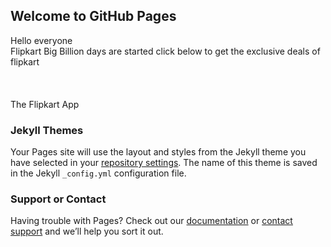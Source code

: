 ## Welcome to GitHub Pages
Hello everyone
<br>Flipkart Big Billion days are started click below to get the exclusive deals of flipkart</br>
<br><a href="https://www.flipkart.com/?affid=pankajswa"></a></br>
<br>The Flipkart App</br>
<a href="http://affiliate.flipkart.com/install-app?affid=pankajswa"></a>
### Jekyll Themes

Your Pages site will use the layout and styles from the Jekyll theme you have selected in your [repository settings](https://github.com/pankajswami/flipkart/settings). The name of this theme is saved in the Jekyll `_config.yml` configuration file.

### Support or Contact

Having trouble with Pages? Check out our [documentation](https://help.github.com/categories/github-pages-basics/) or [contact support](https://github.com/contact) and we’ll help you sort it out.
